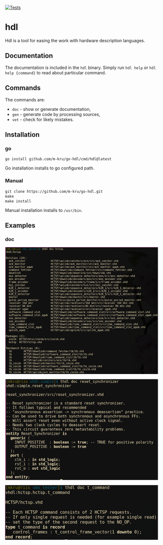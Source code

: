 [![Tests](https://github.com/m-kru/go-hdl/actions/workflows/tests.yml/badge.svg?branch=main)](https://github.com/m-kru/go-hdl/actions?query=main)

# hdl

Hdl is a tool for easing the work with hardware description languages.

## Documentation

The documentation is included in the `hdl` binary.
Simply run `hdl help` or `hdl help {command}` to read about particular command.

## Commands

The commands are:
* `doc` - show or generate documentation,
* `gen` - generate code by processing sources,
* `vet` - check for likely mistakes.

## Installation

### go
```
go install github.com/m-kru/go-hdl/cmd/hdl@latest
```

Go installation installs to go configured path.

### Manual

```
git clone https://github.com/m-kru/go-hdl.git
make
make install
```

Manual installation installs to `/usr/bin`.

## Examples

### doc

<p align="center"><img src="assets/doc_hctsp.png?raw=true"/></p>

<p align="center"><img src="assets/doc_reset_synchronizer.png?raw=true"/></p>

<p align="center"><img src="assets/doc_t_command.png?raw=true"/></p>
